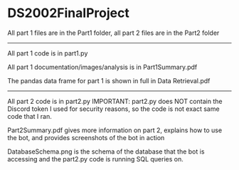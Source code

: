 # DS2002FinalProject

All part 1 files are in the Part1 folder, all part 2 files are in the Part2 folder

---------------------------------------------------------------------------------------------------------------------------------------------------------------------------

All part 1 code is in part1.py

All part 1 documentation/images/analysis is in Part1Summary.pdf

The pandas data frame for part 1 is shown in full in Data Retrieval.pdf

----------------------------------------------------------------------------------------------------------------------------------------------------------------------------

All part 2 code is in part2.py IMPORTANT: part2.py does NOT contain the Discord token I used for security reasons, so the code is not exact same code that I ran. 

Part2Summary.pdf gives more information on part 2, explains how to use the bot, and provides screenshots of the bot in action

DatabaseSchema.png is the schema of the database that the bot is accessing and the part2.py code is running SQL queries on.
